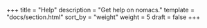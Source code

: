 +++
title = "Help"
description = "Get help on nomacs."
template = "docs/section.html"
sort_by = "weight"
weight = 5
draft = false
+++
